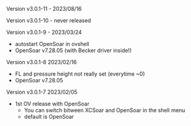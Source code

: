 Version v3.0.1-11 - 2023/08/16 

Version v3.0.1-10 - never released 

Version v3.0.1-9 - 2023/03/24
* autostart OpenSoar in ovshell
* OpenSoar v7.28.05 (with Becker driver inside!)

Version v3.0.1-8  2023/02/16
* FL and pressure height not really set (everytime ~0)
* OpenSoar v7.28.05

Version v3.0.1-7 2023/02/05
 
* 1st OV release with OpenSoar
    * You can switch bitween XCSoar and OpenSoar in the shell menu
    * default is OpenSoar
